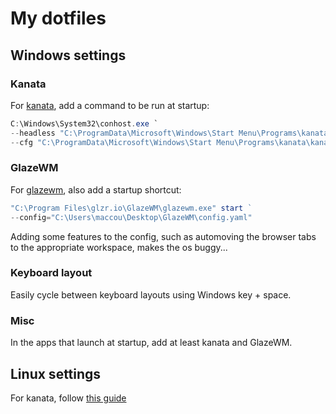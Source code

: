 # My dotfiles

## Windows settings

### Kanata

For [kanata](https://github.com/jtroo/kanata), add a command to be run at startup:

```powershell
C:\Windows\System32\conhost.exe `
--headless "C:\ProgramData\Microsoft\Windows\Start Menu\Programs\kanata\kanata.exe" `
--cfg "C:\ProgramData\Microsoft\Windows\Start Menu\Programs\kanata\kanata.kbd"
```

### GlazeWM

For [glazewm](https://github.com/glzr-io/glazewm), also add a startup shortcut:

```powershell
"C:\Program Files\glzr.io\GlazeWM\glazewm.exe" start `  
--config="C:\Users\maccou\Desktop\GlazeWM\config.yaml"
```

Adding some features to the config, such as automoving the browser tabs to the appropriate workspace, makes the os buggy...

### Keyboard layout

Easily cycle between keyboard layouts using Windows key + space.

### Misc

In the apps that launch at startup, add at least kanata and GlazeWM.

## Linux settings

For kanata, follow [this guide](https://github.com/jtroo/kanata/discussions/130)
